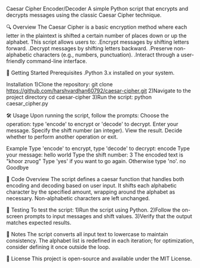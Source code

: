 Caesar Cipher Encoder/Decoder
A simple Python script that encrypts and decrypts messages using the classic Caesar Cipher technique.

🔍 Overview
The Caesar Cipher is a basic encryption method where each letter in the plaintext is shifted a certain number of places down or up the alphabet. This script allows users to:
.Encrypt messages by shifting letters forward.
.Decrypt messages by shifting letters backward.
.Preserve non-alphabetic characters (e.g., numbers, punctuation).
.Interact through a user-friendly command-line interface.

🚀 Getting Started
Prerequisites
.Python 3.x installed on your system.

Installation
1)Clone the repository:
  git clone https://github.com/harshvardhan60792/caesar-cipher.git
2)Navigate to the project directory
  cd caesar-cipher
3)Run the script:
  python caesar_cipher.py


🛠 Usage
Upon running the script, follow the prompts:
Choose the operation: type 'encode' to encrypt or 'decode' to decrypt.
Enter your message.
Specify the shift number (an integer).
View the result.
Decide whether to perform another operation or exit.

Example
Type 'encode' to encrypt, type 'decode' to decrypt:
encode
Type your message:
hello world
Type the shift number:
3
The encoded text is "khoor zruog"
Type 'yes' if you want to go again. Otherwise type 'no'.
no
Goodbye

📄 Code Overview
The script defines a caesar function that handles both encoding and decoding based on user input. It shifts each alphabetic character by the specified amount, wrapping around the alphabet as necessary. Non-alphabetic characters are left unchanged.

🧪 Testing
To test the script:
1)Run the script using Python.
2)Follow the on-screen prompts to input messages and shift values.
3)Verify that the output matches expected results.

📌 Notes
The script converts all input text to lowercase to maintain consistency.
The alphabet list is redefined in each iteration; for optimization, consider defining it once outside the loop.

📄 License
This project is open-source and available under the MIT License.

